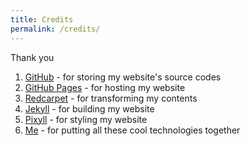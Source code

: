```yaml
---
title: Credits
permalink: /credits/
---
```


Thank you

1. [GitHub](https://github.com/) - for storing my website's source codes
2. [GitHub Pages](https://pages.github.com/) - for hosting my website
3. [Redcarpet](https://github.com/vmg/redcarpet) - for transforming my contents
3. [Jekyll](http://jekyllrb.com/) - for building my website
4. [Pixyll](https://github.com/johnotander/pixyll) - for styling my website
5. [Me]({{site.baseurl}}/about) - for putting all these cool technologies together
